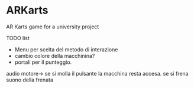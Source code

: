# ARKarts
AR Karts game for a university project

TODO list
- Menu per scelta del metodo di interazione
- cambio colore della macchinina?
- portali per il punteggio.

audio motore-> se si molla il pulsante la macchina resta accesa.
se si frena suono della frenata